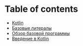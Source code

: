 # Table of contents

* [Kotlin](README.md)
* [Базовые литералы](bazovye-literaly.md)
* [Обзор базовой программы](obzor-bazovoi-programmy.md)
* [Введение в Kotlin](vvedenie-v-kotlin.md)
